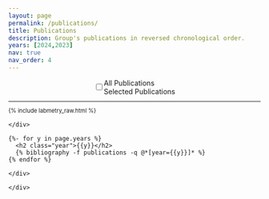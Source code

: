 ```yaml
---
layout: page
permalink: /publications/
title: Publications
description: Group's publications in reversed chronological order.
years: [2024,2023]
nav: true
nav_order: 4
---
```


<div>
<div style="display: flex; justify-content: center; align-items: center; width: 100%;">	<input type="checkbox" id="toggle" class="toggleCheckbox" />
<label for="toggle" class="toggleContainer">
  <div>All Publications</div>   
  <div>Selected Publications</div>
</label>
</div>
	
<div id="toggleText">
  <div class="allPublications">
	<div id="exhaustive">
	  <hr/>
		{% include labmetry_raw.html %}
	</div>
	<style>
	  #exhaustive {
		font-size: 80%;
		h2 {
		  font-size: 100%;
		}
	  }
      .allPublications li {
          margin-bottom: 1em;
      }
	</style>

	</div>
  <div class="selectedPublications">
		<div class="publications">

	{%- for y in page.years %}
	  <h2 class="year">{{y}}</h2>
	  {% bibliography -f publications -q @*[year={{y}}]* %}
	{% endfor %}

	</div>
	  
	</div>
</div>
</div>


<!-- _pages/publications.md -->


